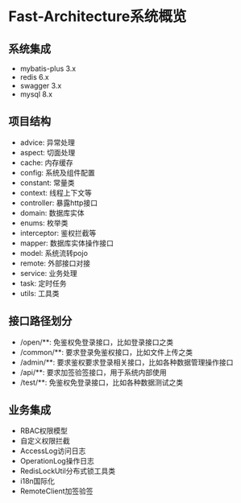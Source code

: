 # Fast-Architecture系统概览

## 系统集成

- mybatis-plus 3.x
- redis 6.x
- swagger 3.x
- mysql 8.x

## 项目结构

- advice: 异常处理
- aspect: 切面处理
- cache: 内存缓存
- config: 系统及组件配置
- constant: 常量类
- context: 线程上下文等
- controller: 暴露http接口
- domain: 数据库实体
- enums: 枚举类
- interceptor: 鉴权拦截等
- mapper: 数据库实体操作接口
- model: 系统流转pojo
- remote: 外部接口对接
- service: 业务处理
- task: 定时任务
- utils: 工具类

## 接口路径划分

- /open/**: 免鉴权免登录接口，比如登录接口之类
- /common/**: 要求登录免鉴权接口，比如文件上传之类
- /admin/**: 要求鉴权要求登录相关接口，比如各种数据管理操作接口
- /api/**: 要求加签验签接口，用于系统内部使用
- /test/**: 免鉴权免登录接口，比如各种数据测试之类

## 业务集成

- RBAC权限模型
- 自定义权限拦截
- AccessLog访问日志
- OperationLog操作日志
- RedisLockUtil分布式锁工具类
- i18n国际化
- RemoteClient加签验签